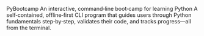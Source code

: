 PyBootcamp
An interactive, command‑line boot‑camp for learning Python
A self‑contained, offline‑first CLI program that guides users through Python fundamentals step‑by‑step, validates their code, and tracks progress—all from the terminal.
